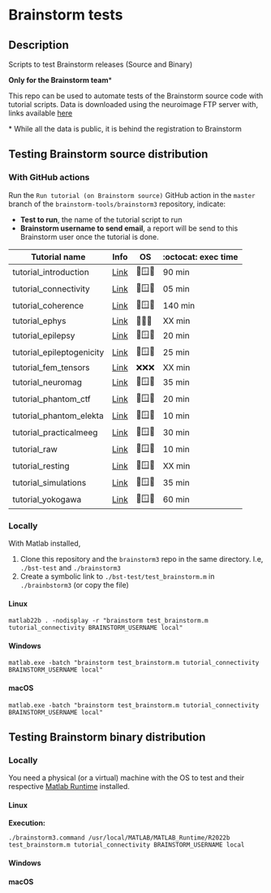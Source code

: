 # Brainstorm tests
## Description
Scripts to test Brainstorm releases (Source and Binary)

**Only for the Brainstorm team**\*

This repo can be used to automate tests of the Brainstorm source code with tutorial scripts.
Data is downloaded using the neuroimage FTP server with, links available [here](https://neuroimage.usc.edu/bst/download.php)

\* While all the data is public, it is behind the registration to Brainstorm


## Testing Brainstorm source distribution

### With GitHub actions
Run the `Run tutorial (on Brainstorm source)` GitHub action in the `master` branch of the `brainstorm-tools/brainstorm3` repository, indicate:
* **Test to run**, the name of the tutorial script to run
* **Brainstorm username to send email**, a report will be send to this Brainstorm user once the tutorial is done.

| Tutorial name             | Info  | OS | :octocat: exec time |
|---------------------------|-------|----|-----------|
| tutorial_introduction     | [Link](https://neuroimage.usc.edu/brainstorm/Tutorials/AllIntroduction)          | 🐧🪟🍎 |  90 min |
| tutorial_connectivity     | [Link](https://neuroimage.usc.edu/brainstorm/Tutorials/Connectivity)             | 🐧🪟🍎 |  05 min |
| tutorial_coherence        | [Link](https://neuroimage.usc.edu/brainstorm/Tutorials/CorticomuscularCoherence) | 🐧🪟🍎 | 140 min |
| tutorial_ephys            | [Link](https://neuroimage.usc.edu/brainstorm/e-phys/Introduction)                | 🐧❌❌ |  XX min |
| tutorial_epilepsy         | [Link](https://neuroimage.usc.edu/brainstorm/Tutorials/Epilepsy)                 | 🐧🪟🍎 |  20 min |
| tutorial_epileptogenicity | [Link](https://neuroimage.usc.edu/brainstorm/Tutorials/Epileptogenicity)         | 🐧🪟🍎 |  25 min |
| tutorial_fem_tensors      | [Link](https://neuroimage.usc.edu/brainstorm/Tutorials/FemTensors)               | ❌❌❌ |  XX min |
| tutorial_neuromag         | [Link](https://neuroimage.usc.edu/brainstorm/Tutorials/TutMindNeuromag)          | 🐧🪟🍎 |  35 min |
| tutorial_phantom_ctf      | [Link](https://neuroimage.usc.edu/brainstorm/Tutorials/PhantomCtf)               | 🐧🪟🍎 |  20 min |
| tutorial_phantom_elekta   | [Link](https://neuroimage.usc.edu/brainstorm/Tutorials/PhantomElekta)            | 🐧🪟🍎 |  10 min |
| tutorial_practicalmeeg    | [Link](https://neuroimage.usc.edu/brainstorm/WorkshopParis2019)                  | 🐧🪟🍎 |  30 min |
| tutorial_raw              | [Link](https://neuroimage.usc.edu/brainstorm/Tutorials/MedianNerveCtf)           | 🐧🪟🍎 |  10 min |
| tutorial_resting          | [Link](https://neuroimage.usc.edu/brainstorm/Tutorials/Resting)                  | 🐧🪟❌ |  XX min |
| tutorial_simulations      | [Link](https://neuroimage.usc.edu/brainstorm/Tutorials/Simulations)              | 🐧🪟🍎 |  35 min |
| tutorial_yokogawa         | [Link](https://neuroimage.usc.edu/brainstorm/Tutorials/Yokogawa)                 | 🐧🪟🍎 |  60 min |


### Locally
With Matlab installed,
1. Clone this repository and the `brainstorm3` repo in the same directory. I.e, `./bst-test` and `./brainstorm3`
2. Create a symbolic link to `./bst-test/test_brainstorm.m` in `./brainbstorm3` (or copy the file)

#### Linux
```
matlab22b . -nodisplay -r "brainstorm test_brainstorm.m tutorial_connectivity BRAINSTORM_USERNAME local"
```

#### Windows
```
matlab.exe -batch "brainstorm test_brainstorm.m tutorial_connectivity BRAINSTORM_USERNAME local"
```

#### macOS
```
matlab.exe -batch "brainstorm test_brainstorm.m tutorial_connectivity BRAINSTORM_USERNAME local"
```

## Testing Brainstorm binary distribution

### Locally
You need a physical (or a virtual) machine with the OS to test and their respective [Matlab Runtime](https://www.mathworks.com/products/compiler/matlab-runtime.html) installed.

#### Linux
**Execution:**
```
./brainstorm3.command /usr/local/MATLAB/MATLAB_Runtime/R2022b test_brainstorm.m tutorial_connectivity BRAINSTORM_USERNAME local
```

#### Windows


#### macOS
